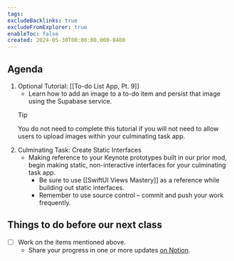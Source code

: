```yaml
---
tags:
excludeBacklinks: true
excludeFromExplorer: true
enableToc: false
created: 2024-05-30T00:00:00.000-0400
---
```

## Agenda

1. Optional Tutorial: [[To-do List App, Pt. 9]]
	- Learn how to add an image to a to-do item and persist that image using the Supabase service.
	> [!TIP]
	> 
	> You do not need to complete this tutorial if you will not need to allow users to upload images within your culminating task app.
1. Culminating Task: Create Static Interfaces
	- Making reference to your Keynote prototypes built in our prior mod, begin making static, non-interactive interfaces for your culminating task app.
		- Be sure to use [[SwiftUI Views Mastery]] as a reference while building out static interfaces.
		- Remember to use source control – commit and push your work frequently.

## Things to do before our next class
- [ ] Work on the items mentioned above.
	- Share your progress in one or more updates [on Notion](https://notion.so).